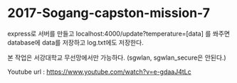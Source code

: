 # 2017-Sogang-capston-mission-7

express로 서버를 만들고 localhost:4000/update?temperature=[data] 를 쏴주면 database에 data를 저장하고 log.txt에도 저장한다.

본 작업은 서강대학교 무선망에서만 가능하다. (sgwlan, sgwlan_secure은 안된다.)

Youtube url : https://www.youtube.com/watch?v=e-gdaaJ4tLc
